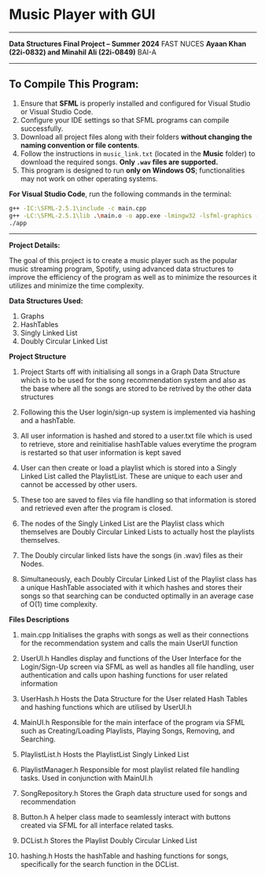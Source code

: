# Music Player with GUI
---

**Data Structures Final Project – Summer 2024**
FAST NUCES
**Ayaan Khan (22i-0832) and Minahil Ali (22i-0849)**
BAI-A

---

## To Compile This Program:

1. Ensure that **SFML** is properly installed and configured for Visual Studio or Visual Studio Code.
2. Configure your IDE settings so that SFML programs can compile successfully.
3. Download all project files along with their folders **without changing the naming convention or file contents**.
4. Follow the instructions in `music_link.txt` (located in the **Music** folder) to download the required songs. **Only `.wav` files are supported.**
5. This program is designed to run **only on Windows OS**; functionalities may not work on other operating systems.

**For Visual Studio Code**, run the following commands in the terminal:

```bash
g++ -IC:\SFML-2.5.1\include -c main.cpp
g++ -LC:\SFML-2.5.1\lib .\main.o -o app.exe -lmingw32 -lsfml-graphics -lsfml-window -lsfml-system -lsfml-audio -lsfml-main
./app
```

---

**Project Details:**

The goal of this project is to create a music player such as the popular music streaming program, Spotify, using advanced data structures to improve the efficiency of the program as well as to minimize the resources it utilizes and minimize the time complexity.

**Data Structures Used:**
1. Graphs
2. HashTables
3. Singly Linked List
4. Doubly Circular Linked List

**Project Structure**
1. Project Starts off with initialising all songs in a Graph Data Structure which is to be used for the song recommendation system and also as the base where all the songs are stored to be retrived by the other data structures

2. Following this the User login/sign-up system is implemented via hashing and a hashTable.

3. All user information is hashed and stored to a user.txt file which is used to retrieve, store and reinitialise hashTable values everytime the program is restarted so that user information is kept saved

4. User can then create or load a playlist which is stored into a Singly Linked List called the PlaylistList. These are unique to each user and cannot be accessed by other users.

5. These too are saved to files via file handling so that information is stored and retrieved even after the program is closed.

6. The nodes of the Singly Linked List are the Playlist class which themselves are Doubly Circular Linked Lists to actually host the playlists themselves.

7. The Doubly circular linked lists have the songs (in .wav) files as their Nodes.

8. Simultaneously, each Doubly Circular Linked List of the Playlist class has a unique HashTable associated with it which hashes and stores their songs so that searching can be conducted optimally in an average case of O(1) time complexity.

**Files Descriptions**

1. main.cpp
   Initialises the graphs with songs as well as their connections for the recommendation system and calls the main UserUI function

2. UserUI.h
   Handles display and functions of the User Interface for the Login/Sign-Up screen via SFML as well as handles all file handling, user authentication and calls upon hashing functions for user related information

3. UserHash.h
   Hosts the Data Structure for the User related Hash Tables and hashing functions which are utilised by UserUI.h

4. MainUI.h
   Responsible for the main interface of the program via SFML such as Creating/Loading Playlists, Playing Songs, Removing, and Searching. 

5. PlaylistList.h
   Hosts the PlaylistList Singly Linked List

6. PlaylistManager.h
   Responsible for most playlist related file handling tasks. Used in conjunction with MainUI.h

7. SongRepository.h
   Stores the Graph data structure used for songs and recommendation

8. Button.h
   A helper class made to seamlessly interact with buttons created via SFML for all interface related tasks.

9. DCList.h
   Stores the Playlist Doubly Circular Linked List

10. hashing.h
    Hosts the hashTable and hashing functions for songs, specifically for the search function in the DCList. 
